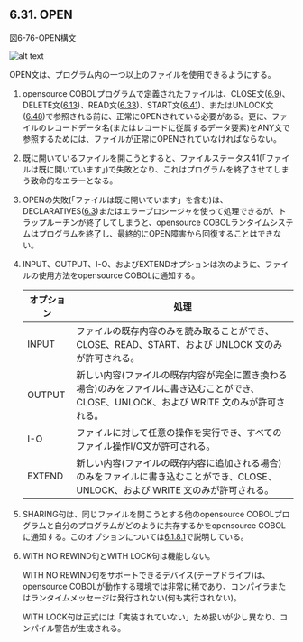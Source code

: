 ## 6.31. OPEN

図6-76-OPEN構文

![alt text](Image/6-76-Open.png)

OPEN文は、プログラム内の一つ以上のファイルを使用できるようにする。

1. opensource COBOLプログラムで定義されたファイルは、CLOSE文([6.9](6-9.md))、DELETE文([6.13](6-13-1.md))、READ文([6.33](6-33-1.md))、START文([6.41](6-41.md))、またはUNLOCK文([6.48](6-48.md))で参照される前に、正常にOPENされている必要がある。更に、ファイルのレコードデータ名(またはレコードに従属するデータ要素)をANY文で参照するためには、ファイルが正常にOPENされていなければならない。

2. 既に開いているファイルを開こうとすると、ファイルステータス41(「ファイルは既に開いています」)で失敗となり、これはプログラムを終了させてしまう致命的なエラーとなる。

3. OPENの失敗(「ファイルは既に開いています」を含む)は、DECLARATIVES([6.3](6-3.md))またはエラープロシージャ<!--(7.3.2)-->を使って処理できるが、トラップルーチンが終了してしまうと、opensource COBOLランタイムシステムはプログラムを終了し、最終的にOPEN障害から回復することはできない。

4. INPUT、OUTPUT、I-O、およびEXTENDオプションは次のように、ファイルの使用方法をopensource COBOLに通知する。

    | オプション | 処理 |
    | --- | --- |
    | INPUT | ファイルの既存内容のみを読み取ることができ、CLOSE、READ、START、および UNLOCK 文のみが許可される。 |
    | OUTPUT | 新しい内容(ファイルの既存内容が完全に置き換わる場合)のみをファイルに書き込むことができ、CLOSE、UNLOCK、および WRITE 文のみが許可される。 |
    | I-O | ファイルに対して任意の操作を実行でき、すべてのファイル操作I/O文が許可される。 |
    | EXTEND | 新しい内容(ファイルの既存内容に追加される場合)のみをファイルに書き込むことができ、CLOSE、UNLOCK、および WRITE 文のみが許可される。 |

5. SHARING句は、同じファイルを開こうとする他のopensource COBOLプログラムと自分のプログラムがどのように共存するかをopensource COBOLに通知する。このオプションについては[6.1.8.1](6-1-8-1.md#6181-ファイル共有)で説明している。

6. WITH NO REWIND句とWITH LOCK句は機能しない。

    WITH NO REWIND句をサポートできるデバイス(テープドライブ)は、opensource COBOLが動作する環境では非常に稀であり、コンパイラまたはランタイムメッセージは発行されない(何も実行されない)。

    WITH LOCK句は正式には「実装されていない」ため扱いが少し異なり、コンパイル警告が生成される。

